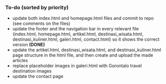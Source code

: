 ### To-do (sorted by priority)
- update both index.html and homepage.html files and commit to repo (see comments on the files) 
- update the footer and the navigation bar in every relevant file (index.html, homepage.html, artikel.html, destinasi_wisata.html, destinasi_kuliner.html, galeri.html, contact.html) so it shows the correct version **(DONE)**
- update the artikel.html, destinasi_wisata.html, and destinasi_kuliner.html page structure in the html file, and then create and upload the made articles
- replace placeholder images in galeri.html with Gorontalo travel destination images
- update the contact page 
